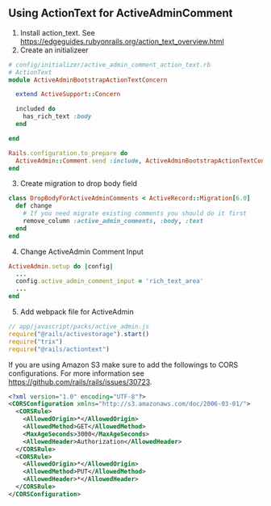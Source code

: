 ## Using ActionText for ActiveAdminComment
1) Install action_text. See https://edgeguides.rubyonrails.org/action_text_overview.html
2) Create an initializeer
```ruby
# config/initializer/active_admin_comment_action_text.rb
# ActionText
module ActiveAdminBootstrapActionTextConcern

  extend ActiveSupport::Concern

  included do
    has_rich_text :body
  end

end

Rails.configuration.to_prepare do
  ActiveAdmin::Comment.send :include, ActiveAdminBootstrapActionTextConcern
end
```

3) Create migration to drop body field
```ruby
class DropBodyForActiveAdminComments < ActiveRecord::Migration[6.0]
  def change
    # If you need migrate existing comments you should do it first
    remove_column :active_admin_comments, :body, :text
  end
end
```

4) Change ActiveAdmin Comment Input
```ruby
ActiveAdmin.setup do |config|
  ...
  config.active_admin_comment_input = 'rich_text_area'
  ...
end
```

5) Add webpack file for ActiveAdmin
```javascript
// app/javascript/packs/active_admin.js
require("@rails/activestorage").start()
require("trix")
require("@rails/actiontext")
```

If you are using Amazon S3 make sure to add the followings to CORS configurations. For more information see https://github.com/rails/rails/issues/30723.
```xml
<?xml version="1.0" encoding="UTF-8"?>
<CORSConfiguration xmlns="http://s3.amazonaws.com/doc/2006-03-01/">
  <CORSRule>
    <AllowedOrigin>*</AllowedOrigin>
    <AllowedMethod>GET</AllowedMethod>
    <MaxAgeSeconds>3000</MaxAgeSeconds>
    <AllowedHeader>Authorization</AllowedHeader>
  </CORSRule>
  <CORSRule>
    <AllowedOrigin>*</AllowedOrigin>
    <AllowedMethod>PUT</AllowedMethod>
    <AllowedHeader>*</AllowedHeader>
  </CORSRule>
</CORSConfiguration>
```